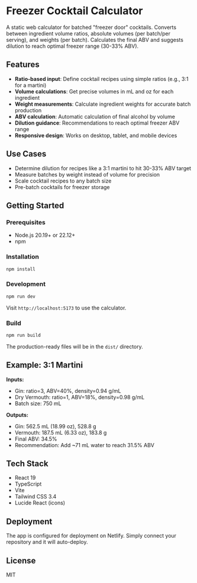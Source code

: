 # Freezer Cocktail Calculator

A static web calculator for batched "freezer door" cocktails. Converts between ingredient volume ratios, absolute volumes (per batch/per serving), and weights (per batch). Calculates the final ABV and suggests dilution to reach optimal freezer range (30-33% ABV).

## Features

- **Ratio-based input**: Define cocktail recipes using simple ratios (e.g., 3:1 for a martini)
- **Volume calculations**: Get precise volumes in mL and oz for each ingredient
- **Weight measurements**: Calculate ingredient weights for accurate batch production
- **ABV calculation**: Automatic calculation of final alcohol by volume
- **Dilution guidance**: Recommendations to reach optimal freezer ABV range
- **Responsive design**: Works on desktop, tablet, and mobile devices

## Use Cases

- Determine dilution for recipes like a 3:1 martini to hit 30-33% ABV target
- Measure batches by weight instead of volume for precision
- Scale cocktail recipes to any batch size
- Pre-batch cocktails for freezer storage

## Getting Started

### Prerequisites

- Node.js 20.19+ or 22.12+
- npm

### Installation

```bash
npm install
```

### Development

```bash
npm run dev
```

Visit `http://localhost:5173` to use the calculator.

### Build

```bash
npm run build
```

The production-ready files will be in the `dist/` directory.

## Example: 3:1 Martini

**Inputs:**
- Gin: ratio=3, ABV=40%, density=0.94 g/mL
- Dry Vermouth: ratio=1, ABV=18%, density=0.98 g/mL
- Batch size: 750 mL

**Outputs:**
- Gin: 562.5 mL (18.99 oz), 528.8 g
- Vermouth: 187.5 mL (6.33 oz), 183.8 g
- Final ABV: 34.5%
- Recommendation: Add ~71 mL water to reach 31.5% ABV

## Tech Stack

- React 19
- TypeScript
- Vite
- Tailwind CSS 3.4
- Lucide React (icons)

## Deployment

The app is configured for deployment on Netlify. Simply connect your repository and it will auto-deploy.

## License

MIT
